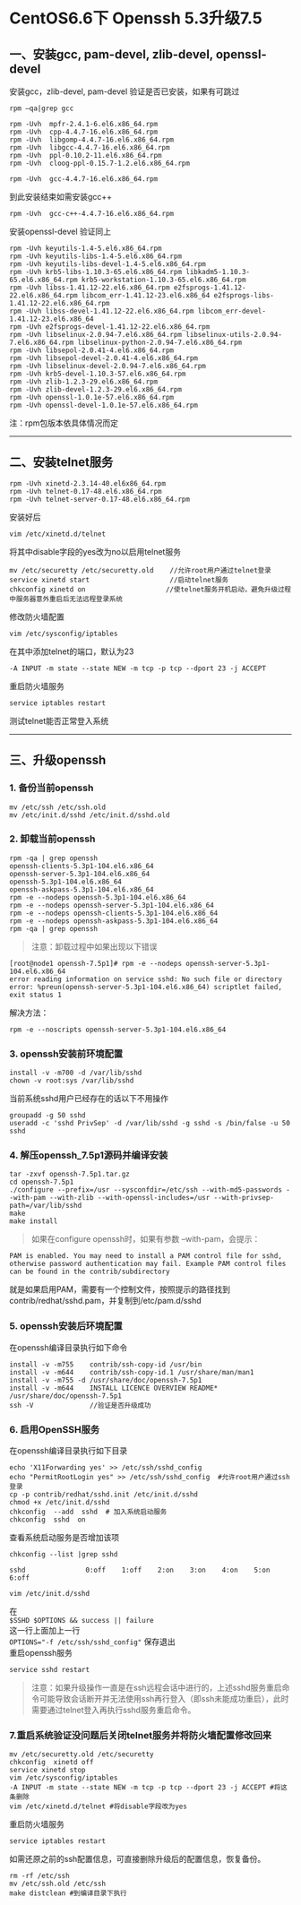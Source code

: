 # CentOS6.6下 Openssh 5.3升级7.5  
## 一、安装gcc, pam-devel, zlib-devel, openssl-devel
安装gcc，zlib-devel, pam-devel
验证是否已安装，如果有可跳过
```
rpm –qa|grep gcc

rpm -Uvh  mpfr-2.4.1-6.el6.x86_64.rpm
rpm -Uvh  cpp-4.4.7-16.el6.x86_64.rpm
rpm -Uvh  libgomp-4.4.7-16.el6.x86_64.rpm
rpm -Uvh  libgcc-4.4.7-16.el6.x86_64.rpm
rpm -Uvh  ppl-0.10.2-11.el6.x86_64.rpm
rpm -Uvh  cloog-ppl-0.15.7-1.2.el6.x86_64.rpm

rpm -Uvh  gcc-4.4.7-16.el6.x86_64.rpm
```
到此安装结束如需安装gcc++
```
rpm -Uvh  gcc-c++-4.4.7-16.el6.x86_64.rpm 
```

安装openssl-devel
验证同上
```
rpm -Uvh keyutils-1.4-5.el6.x86_64.rpm
rpm -Uvh keyutils-libs-1.4-5.el6.x86_64.rpm
rpm -Uvh keyutils-libs-devel-1.4-5.el6.x86_64.rpm
rpm -Uvh krb5-libs-1.10.3-65.el6.x86_64.rpm libkadm5-1.10.3-65.el6.x86_64.rpm krb5-workstation-1.10.3-65.el6.x86_64.rpm
rpm -Uvh libss-1.41.12-22.el6.x86_64.rpm e2fsprogs-1.41.12-22.el6.x86_64.rpm libcom_err-1.41.12-23.el6.x86_64 e2fsprogs-libs-1.41.12-22.el6.x86_64.rpm
rpm -Uvh libss-devel-1.41.12-22.el6.x86_64.rpm libcom_err-devel-1.41.12-23.el6.x86_64 
rpm -Uvh e2fsprogs-devel-1.41.12-22.el6.x86_64.rpm
rpm -Uvh libselinux-2.0.94-7.el6.x86_64.rpm libselinux-utils-2.0.94-7.el6.x86_64.rpm libselinux-python-2.0.94-7.el6.x86_64.rpm
rpm -Uvh libsepol-2.0.41-4.el6.x86_64.rpm
rpm -Uvh libsepol-devel-2.0.41-4.el6.x86_64.rpm
rpm -Uvh libselinux-devel-2.0.94-7.el6.x86_64.rpm
rpm -Uvh krb5-devel-1.10.3-57.el6.x86_64.rpm
rpm -Uvh zlib-1.2.3-29.el6.x86_64.rpm
rpm -Uvh zlib-devel-1.2.3-29.el6.x86_64.rpm
rpm -Uvh openssl-1.0.1e-57.el6.x86_64.rpm
rpm -Uvh openssl-devel-1.0.1e-57.el6.x86_64.rpm
```
注：rpm包版本依具体情况而定
***
## 二、安装telnet服务
```
rpm -Uvh xinetd-2.3.14-40.el6x86_64.rpm
rpm -Uvh telnet-0.17-48.el6.x86_64.rpm
rpm -Uvh telnet-server-0.17-48.el6.x86_64.rpm
```
安装好后
```
vim /etc/xinetd.d/telnet
```
将其中disable字段的yes改为no以启用telnet服务 
```
mv /etc/securetty /etc/securetty.old    //允许root用户通过telnet登录 
service xinetd start                    //启动telnet服务 
chkconfig xinetd on                    //使telnet服务开机启动，避免升级过程中服务器意外重启后无法远程登录系统
```
修改防火墙配置
```
vim /etc/sysconfig/iptables
```
在其中添加telnet的端口，默认为23
```
-A INPUT -m state --state NEW -m tcp -p tcp --dport 23 -j ACCEPT
```
重启防火墙服务
```
service iptables restart
```
测试telnet能否正常登入系统  
***
## 三、升级openssh
### 1. 备份当前openssh
```
mv /etc/ssh /etc/ssh.old 
mv /etc/init.d/sshd /etc/init.d/sshd.old
```
### 2. 卸载当前openssh
```
rpm -qa | grep openssh 
openssh-clients-5.3p1-104.el6.x86_64 
openssh-server-5.3p1-104.el6.x86_64 
openssh-5.3p1-104.el6.x86_64 
openssh-askpass-5.3p1-104.el6.x86_64 
rpm -e --nodeps openssh-5.3p1-104.el6.x86_64 
rpm -e --nodeps openssh-server-5.3p1-104.el6.x86_64 
rpm -e --nodeps openssh-clients-5.3p1-104.el6.x86_64 
rpm -e --nodeps openssh-askpass-5.3p1-104.el6.x86_64 
rpm -qa | grep openssh
```
> 注意：卸载过程中如果出现以下错误
```
[root@node1 openssh-7.5p1]# rpm -e --nodeps openssh-server-5.3p1-104.el6.x86_64  
error reading information on service sshd: No such file or directory 
error: %preun(openssh-server-5.3p1-104.el6.x86_64) scriptlet failed, exit status 1 
```
解决方法： 
```
rpm -e --noscripts openssh-server-5.3p1-104.el6.x86_64
```
### 3. openssh安装前环境配置
```
install -v -m700 -d /var/lib/sshd 
chown -v root:sys /var/lib/sshd
```
当前系统sshd用户已经存在的话以下不用操作 
```
groupadd -g 50 sshd 
useradd -c 'sshd PrivSep' -d /var/lib/sshd -g sshd -s /bin/false -u 50 sshd
```
### 4. 解压openssh_7.5p1源码并编译安装
```
tar -zxvf openssh-7.5p1.tar.gz 
cd openssh-7.5p1 
./configure --prefix=/usr --sysconfdir=/etc/ssh --with-md5-passwords --with-pam --with-zlib --with-openssl-includes=/usr --with-privsep-path=/var/lib/sshd 
make 
make install
```
> 如果在configure openssh时，如果有参数 –with-pam，会提示：
  ```
  PAM is enabled. You may need to install a PAM control file for sshd, otherwise password authentication may fail. Example PAM control files can be found in the contrib/subdirectory
  ```
  就是如果启用PAM，需要有一个控制文件，按照提示的路径找到contrib/redhat/sshd.pam，并复制到/etc/pam.d/sshd

### 5. openssh安装后环境配置
在openssh编译目录执行如下命令 
```
install -v -m755    contrib/ssh-copy-id /usr/bin 
install -v -m644    contrib/ssh-copy-id.1 /usr/share/man/man1 
install -v -m755 -d /usr/share/doc/openssh-7.5p1 
install -v -m644    INSTALL LICENCE OVERVIEW README* /usr/share/doc/openssh-7.5p1 
ssh -V              //验证是否升级成功
```

### 6. 启用OpenSSH服务
在openssh编译目录执行如下目录 
```
echo 'X11Forwarding yes' >> /etc/ssh/sshd_config 
echo "PermitRootLogin yes" >> /etc/ssh/sshd_config  #允许root用户通过ssh登录 
cp -p contrib/redhat/sshd.init /etc/init.d/sshd 
chmod +x /etc/init.d/sshd 
chkconfig  --add  sshd  # 加入系统启动服务
chkconfig  sshd  on 
```
查看系统启动服务是否增加该项
```
chkconfig --list |grep sshd

sshd               0:off    1:off    2:on    3:on    4:on    5:on    6:off 
```

```
vim /etc/init.d/sshd
```
在   
```$SSHD $OPTIONS && success || failure```  
这一行上面加上一行   
```OPTIONS="-f /etc/ssh/sshd_config"``` 
保存退出  
重启openssh服务  
```
service sshd restart
```
> 注意：如果升级操作一直是在ssh远程会话中进行的，上述sshd服务重启命令可能导致会话断开并无法使用ssh再行登入（即ssh未能成功重启），此时需要通过telnet登入再执行sshd服务重启命令。  

### 7.重启系统验证没问题后关闭telnet服务并将防火墙配置修改回来
```
mv /etc/securetty.old /etc/securetty 
chkconfig  xinetd off 
service xinetd stop
vim /etc/sysconfig/iptables
-A INPUT -m state --state NEW -m tcp -p tcp --dport 23 -j ACCEPT #将这条删除
vim /etc/xinetd.d/telnet #将disable字段改为yes
```
重启防火墙服务
```
service iptables restart
```
如需还原之前的ssh配置信息，可直接删除升级后的配置信息，恢复备份。 
```
rm -rf /etc/ssh 
mv /etc/ssh.old /etc/ssh
make distclean #到编译目录下执行
```
